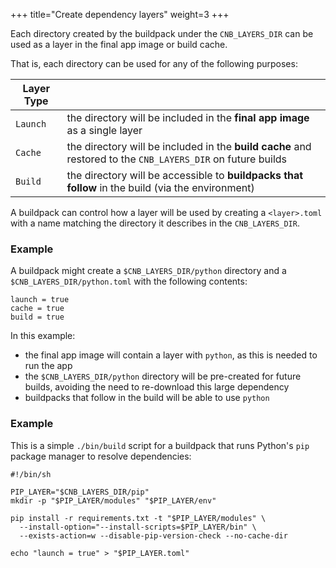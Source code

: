 +++
title="Create dependency layers"
weight=3
+++

Each directory created by the buildpack under the `CNB_LAYERS_DIR` can be used as a layer in the final app image or build cache.

<!--more-->

That is, each directory can be used for any of the following purposes:

| Layer Type |                                                                                                             |
|------------|-------------------------------------------------------------------------------------------------------------|
| `Launch`   | the directory will be included in the **final app image** as a single layer                                 |
| `Cache`    | the directory will be included in the **build cache** and restored to the `CNB_LAYERS_DIR` on future builds |
| `Build`    | the directory will be accessible to **buildpacks that follow** in the build (via the environment)           |

A buildpack can control how a layer will be used by creating a `<layer>.toml` with a name matching the directory it describes in the `CNB_LAYERS_DIR`.

### Example

A buildpack might create a `$CNB_LAYERS_DIR/python` directory and a `$CNB_LAYERS_DIR/python.toml` with the following contents:

```
launch = true
cache = true
build = true
```

In this example:
* the final app image will contain a layer with `python`, as this is needed to run the app
* the `$CNB_LAYERS_DIR/python` directory will be pre-created for future builds, avoiding the need to re-download this large dependency
* buildpacks that follow in the build will be able to use `python`

### Example

This is a simple `./bin/build` script for a buildpack that runs Python's `pip` package manager to resolve dependencies:

```
#!/bin/sh

PIP_LAYER="$CNB_LAYERS_DIR/pip"
mkdir -p "$PIP_LAYER/modules" "$PIP_LAYER/env"

pip install -r requirements.txt -t "$PIP_LAYER/modules" \
  --install-option="--install-scripts=$PIP_LAYER/bin" \
  --exists-action=w --disable-pip-version-check --no-cache-dir

echo "launch = true" > "$PIP_LAYER.toml"
```
